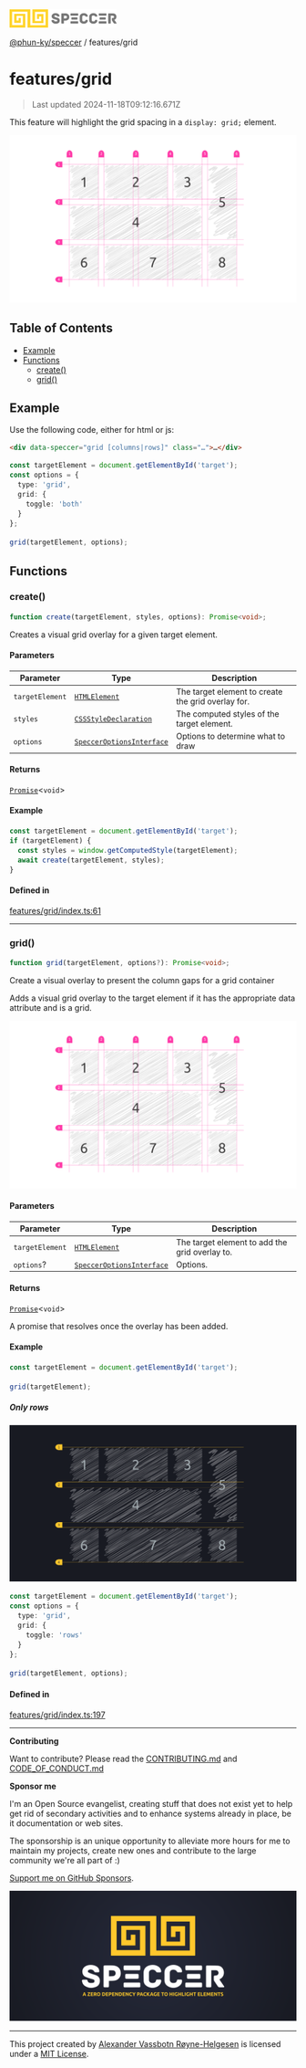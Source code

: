 <div>
  <img alt="SPECCER logo" src="https://raw.githubusercontent.com/phun-ky/speccer/main/public/logo-speccer-horizontal-colored-package.svg?raw=true" style="max-height:32px;" />
</div>

[@phun-ky/speccer](../README.md) / features/grid

# features/grid

> Last updated 2024-11-18T09:12:16.671Z

This feature will highlight the grid spacing in a `display: grid;` element.

![pin](https://github.com/phun-ky/speccer/blob/main/public/speccer-grid-full-light.png?raw=true)

## Table of Contents

- [Example](#example)
- [Functions](#functions)
  - [create()](#create)
  - [grid()](#grid)

## Example

Use the following code, either for html or js:

```html
<div data-speccer="grid [columns|rows]" class="…">…</div>
```

```ts
const targetElement = document.getElementById('target');
const options = {
  type: 'grid',
  grid: {
    toggle: 'both'
  }
};

grid(targetElement, options);
```

## Functions

### create()

```ts
function create(targetElement, styles, options): Promise<void>;
```

Creates a visual grid overlay for a given target element.

#### Parameters

| Parameter       | Type                                                                                    | Description                                        |
| --------------- | --------------------------------------------------------------------------------------- | -------------------------------------------------- |
| `targetElement` | [`HTMLElement`](https://developer.mozilla.org/docs/Web/API/HTMLElement)                 | The target element to create the grid overlay for. |
| `styles`        | [`CSSStyleDeclaration`](https://developer.mozilla.org/docs/Web/API/CSSStyleDeclaration) | The computed styles of the target element.         |
| `options`       | [`SpeccerOptionsInterface`](../types/speccer.md#specceroptionsinterface)                | Options to determine what to draw                  |

#### Returns

[`Promise`](https://developer.mozilla.org/docs/Web/JavaScript/Reference/Global_Objects/Promise)\<`void`>

#### Example

```ts
const targetElement = document.getElementById('target');
if (targetElement) {
  const styles = window.getComputedStyle(targetElement);
  await create(targetElement, styles);
}
```

#### Defined in

[features/grid/index.ts:61](https://github.com/phun-ky/speccer/blob/main/src/features/grid/index.ts#L61)

---

### grid()

```ts
function grid(targetElement, options?): Promise<void>;
```

Create a visual overlay to present the column gaps for a grid container

Adds a visual grid overlay to the target element if it has the appropriate data attribute and is a grid.

![grid](https://github.com/phun-ky/speccer/blob/main/public/speccer-grid-full-light.png?raw=true)

#### Parameters

| Parameter       | Type                                                                     | Description                                    |
| --------------- | ------------------------------------------------------------------------ | ---------------------------------------------- |
| `targetElement` | [`HTMLElement`](https://developer.mozilla.org/docs/Web/API/HTMLElement)  | The target element to add the grid overlay to. |
| `options`?      | [`SpeccerOptionsInterface`](../types/speccer.md#specceroptionsinterface) | Options.                                       |

#### Returns

[`Promise`](https://developer.mozilla.org/docs/Web/JavaScript/Reference/Global_Objects/Promise)\<`void`>

A promise that resolves once the overlay has been added.

#### Example

```ts
const targetElement = document.getElementById('target');

grid(targetElement);
```

##### Only rows

![grid](https://github.com/phun-ky/speccer/blob/main/public/speccer-grid-full-dark.png?raw=true)

```ts
const targetElement = document.getElementById('target');
const options = {
  type: 'grid',
  grid: {
    toggle: 'rows'
  }
};

grid(targetElement, options);
```

#### Defined in

[features/grid/index.ts:197](https://github.com/phun-ky/speccer/blob/main/src/features/grid/index.ts#L197)

---

**Contributing**

Want to contribute? Please read the [CONTRIBUTING.md](https://github.com/phun-ky/speccer/blob/main/CONTRIBUTING.md) and [CODE_OF_CONDUCT.md](https://github.com/phun-ky/speccer/blob/main/CODE_OF_CONDUCT.md)

**Sponsor me**

I'm an Open Source evangelist, creating stuff that does not exist yet to help get rid of secondary activities and to enhance systems already in place, be it documentation or web sites.

The sponsorship is an unique opportunity to alleviate more hours for me to maintain my projects, create new ones and contribute to the large community we're all part of :)

[Support me on GitHub Sponsors](https://github.com/sponsors/phun-ky).

![Speccer banner, with logo and slogan: A zero dependency package to annotate or highlight elements](https://github.com/phun-ky/speccer/blob/main/public/speccer-banner.png?raw=true)

---

This project created by [Alexander Vassbotn Røyne-Helgesen](http://phun-ky.net) is licensed under a [MIT License](https://choosealicense.com/licenses/mit/).
